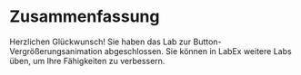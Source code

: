 # Zusammenfassung

Herzlichen Glückwunsch! Sie haben das Lab zur Button-Vergrößerungsanimation abgeschlossen. Sie können in LabEx weitere Labs üben, um Ihre Fähigkeiten zu verbessern.
